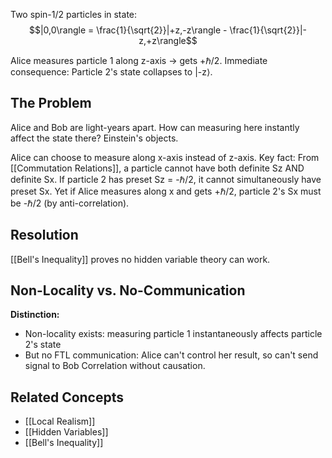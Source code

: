 Two spin-1/2 particles in state:
$$|0,0\rangle = \frac{1}{\sqrt{2}}|+z,-z\rangle - \frac{1}{\sqrt{2}}|-z,+z\rangle$$

Alice measures particle 1 along z-axis → gets +ℏ/2.
Immediate consequence: Particle 2's state collapses to |-z⟩.
## The Problem
Alice and Bob are light-years apart. How can measuring here instantly affect the state there?
Einstein's objects.

Alice can choose to measure along x-axis instead of z-axis. Key fact: From [[Commutation Relations]], a particle cannot have both definite Sz AND definite Sx.
If particle 2 has preset Sz = -ℏ/2, it cannot simultaneously have preset Sx. Yet if Alice measures along x and gets +ℏ/2, particle 2's Sx must be -ℏ/2 (by anti-correlation).
## Resolution
[[Bell's Inequality]] proves no hidden variable theory can work.
## Non-Locality vs. No-Communication
**Distinction:**
- Non-locality exists: measuring particle 1 instantaneously affects particle 2's state
- But no FTL communication: Alice can't control her result, so can't send signal to Bob
Correlation without causation.
## Related Concepts
- [[Local Realism]]
- [[Hidden Variables]]
- [[Bell's Inequality]]